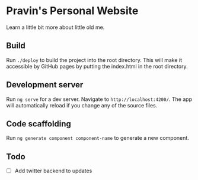 # Pravin's Personal Website

Learn a little bit more about little old me. 

## Build

Run `./deploy` to build the project into the root directory. This will make it accessible by GitHub pages by putting the index.html in the root directory.

## Development server

Run `ng serve` for a dev server. Navigate to `http://localhost:4200/`. The app will automatically reload if you change any of the source files.

## Code scaffolding

Run `ng generate component component-name` to generate a new component.

## Todo

- [ ] Add twitter backend to updates
